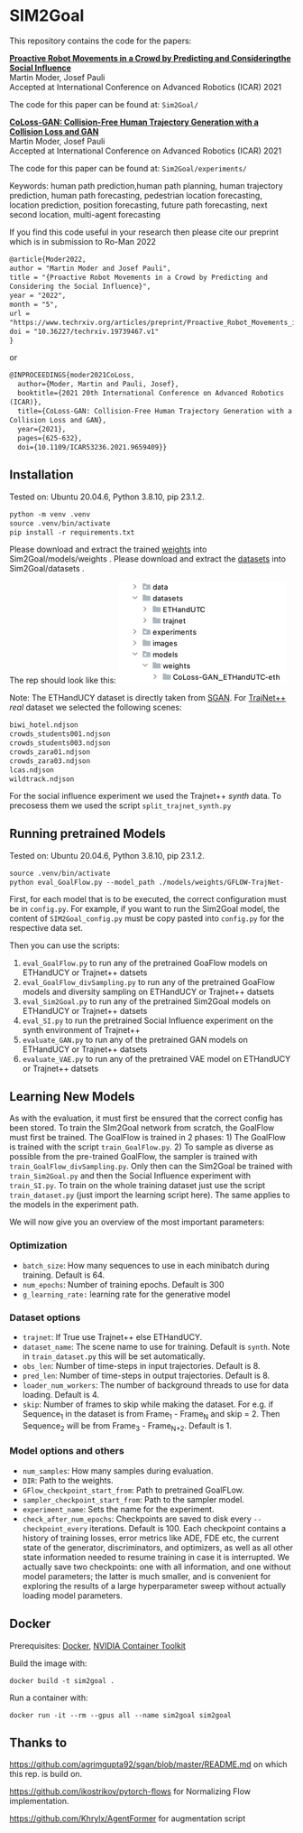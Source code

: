 # SIM2Goal

This repository contains the code for the papers:

**<a href="https://www.techrxiv.org/articles/preprint/Proactive_Robot_Movements_in_a_Crowd_by_Predicting_and_Considering_the_Social_Influence/19739467/1">Proactive  Robot  Movements  in  a  Crowd  by  Predicting  and  Consideringthe  Social  Influence</a>**
  <br>
  Martin Moder,
  Josef Pauli
  <br>
  Accepted at International Conference on Advanced Robotics (ICAR) 2021

The code for this paper can be found at: `Sim2Goal/`

**<a href="https://ieeexplore.ieee.org/document/9659409">CoLoss-GAN: Collision-Free Human Trajectory Generation with a Collision Loss and GAN</a>**
  <br>
  Martin Moder,
  Josef Pauli
  <br>
  Accepted at International Conference on Advanced Robotics (ICAR) 2021

The code for this paper can be found at: `Sim2Goal/experiments/`

Keywords: human path prediction,human path planning, human trajectory prediction, human path forecasting, pedestrian location forecasting, location prediction, position forecasting, future path forecasting, next second location, multi-agent forecasting

If you find this code useful in your research then please cite our preprint which is in submission to Ro-Man 2022
```
@article{Moder2022,
author = "Martin Moder and Josef Pauli",
title = "{Proactive Robot Movements in a Crowd by Predicting and Considering the Social Influence}",
year = "2022",
month = "5",
url = "https://www.techrxiv.org/articles/preprint/Proactive_Robot_Movements_in_a_Crowd_by_Predicting_and_Considering_the_Social_Influence/19739467",
doi = "10.36227/techrxiv.19739467.v1"
}

```
or 
```
@INPROCEEDINGS{moder2021CoLoss,
  author={Moder, Martin and Pauli, Josef},
  booktitle={2021 20th International Conference on Advanced Robotics (ICAR)}, 
  title={CoLoss-GAN: Collision-Free Human Trajectory Generation with a Collision Loss and GAN}, 
  year={2021},
  pages={625-632},
  doi={10.1109/ICAR53236.2021.9659409}}
```
## Installation
Tested on: Ubuntu 20.04.6, Python 3.8.10, pip 23.1.2.

```
python -m venv .venv
source .venv/bin/activate
pip install -r requirements.txt
```

Please download and extract the trained <a href="https://drive.google.com/file/d/1aac0cFlYGbtY2ULxXd7jOJM9UgYDuBS7/view?usp=sharing">weights</a> into Sim2Goal/models/weights .
Please download and extract the <a href="https://drive.google.com/file/d/16TcBqhN-G6n3ZNBic2NxX0xVsYeqCtLa/view?usp=sharing">datasets</a> into Sim2Goal/datasets .

The rep should look like this: 
![img.png](images/img.png)

Note: The ETHandUCY dataset is directly taken from <a href="https://github.com/agrimgupta92/sgan/blob/master/README.md">SGAN</a>. 
For <a href="https://github.com/vita-epfl/trajnetplusplusdata/releases/tag/v4.0">TrajNet++</a> _real_ dataset we selected the following scenes:
```
biwi_hotel.ndjson
crowds_students001.ndjson
crowds_students003.ndjson
crowds_zara01.ndjson
crowds_zara03.ndjson
lcas.ndjson
wildtrack.ndjson
```
For the social influence experiment we used the Trajnet++ _synth_ data. To precosess them we used the script `split_trajnet_synth.py`

## Running pretrained Models
Tested on: Ubuntu 20.04.6, Python 3.8.10, pip 23.1.2.

```
source .venv/bin/activate
python eval_GoalFlow.py --model_path ./models/weights/GFLOW-TrajNet-
```

First, for each model that is to be executed, the correct configuration must be in `config.py`.
For example, if you want to run the Sim2Goal model, the content of `SIM2Goal_config.py` must be copy pasted 
into `config.py` for the respective data set.

Then you can use the scripts:
1) `eval_GoalFlow.py` to run any of the pretrained GoaFlow models on ETHandUCY or Trajnet++ datsets
2) `eval_GoalFlow_divSampling.py` to run any of the pretrained GoaFlow models and diversity sampling on ETHandUCY or Trajnet++ datsets
3) `eval_Sim2Goal.py` to run any of the pretrained Sim2Goal models on ETHandUCY or Trajnet++ datsets
4) `eval_SI.py` to run the pretrained Social Influence experiment on the synth environment of Trajnet++
5) `evaluate_GAN.py` to run any of the pretrained GAN models on ETHandUCY or Trajnet++ datsets
6) `evaluate_VAE.py` to run any of the pretrained VAE model on ETHandUCY or Trajnet++ datsets

## Learning New Models
As with the evaluation, it must first be ensured that the correct config has been stored.
To train the SIm2Goal network from scratch, the GoalFlow must first be trained. The GoalFlow is trained in 2 phases: 1) The GoalFlow is trained with the script `train_GoalFlow.py`. 2) To sample as diverse as possible from the pre-trained GoalFlow, the sampler is trained with `train_GoalFlow_divSampling.py`.  Only then can the Sim2Goal be trained with `train_Sim2Goal.py` and then the Social Influence experiment with `train_SI.py`. To train on the whole training dataset just use the script `train_dataset.py` (just import the learning script here).
The same applies to the models in the experiment path.

We will now give you an overview of the most important parameters:
### Optimization

- `batch_size`: How many sequences to use in each minibatch during training. Default is 64.
- `num_epochs`: Number of training epochs. Default is 300
- `g_learning_rate:` learning rate for the generative model

### Dataset options

- `trajnet`: If True use Trajnet++ else ETHandUCY.
- `dataset_name`: The scene name to use for training. Default is `synth`. Note in `train_dataset.py` this will be set automatically. 
- `obs_len`: Number of time-steps in input trajectories. Default is 8.
- `pred_len`: Number of time-steps in output trajectories. Default is 8.
- `loader_num_workers`: The number of background threads to use for data loading. Default is 4.
- `skip`: Number of frames to skip while making the dataset. For e.g. if Sequence<sub>1</sub> in the dataset is from Frame<sub>1</sub> - Frame<sub>N</sub> and skip = 2. Then Sequence<sub>2</sub> will be from Frame<sub>3</sub> - Frame<sub>N+2</sub>. Default is 1.

### Model options and others
- `num_samples`: How many samples during evaluation.
- `DIR`: Path to the weights.
- `GFlow_checkpoint_start_from`: Path to pretrained GoalFLow.
- `sampler_checkpoint_start_from`: Path to the sampler model.
- `experiment_name`: Sets the name for the experiment.
- `check_after_num_epochs`: Checkpoints are saved to disk every `--checkpoint_every` iterations. Default is 100. Each checkpoint contains a history of training losses, error metrics like ADE, FDE etc,  the current state of the generator, discriminators, and optimizers, as well as all other state information needed to resume training in case it is interrupted. We actually save two checkpoints: one with all information, and one without model parameters; the latter is much smaller, and is convenient for exploring the results of a large hyperparameter sweep without actually loading model parameters.

## Docker

Prerequisites: [Docker](https://docs.docker.com/engine/install/ubuntu/), 
[NVIDIA Container Toolkit](https://github.com/NVIDIA/nvidia-docker)

Build the image with:
```
docker build -t sim2goal .
```

Run a container with:
```
docker run -it --rm --gpus all --name sim2goal sim2goal
```

## Thanks to

https://github.com/agrimgupta92/sgan/blob/master/README.md on which this rep. is build on.

https://github.com/ikostrikov/pytorch-flows for Normalizing Flow implementation.

https://github.com/Khrylx/AgentFormer for augmentation script
